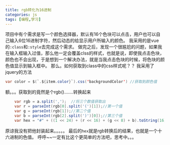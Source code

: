 ```yaml
---
title: rgb转化为16进制
categories: js
tags: [编程,学习]
---
```



项目中有个需求是写一个颜色选择器，默认有16个色块可以点击，用户也可以自己输入6位16进制字符，然后动态的给显示用户所输入的颜色。
我采用的是vue的`:class`和`:style`去完成这个需求。
做完之后，发现一个很尴尬的问题，如果我在输入框输入过值，那么他一定会覆盖clss的样式，也就是说，即使我点击色块，颜色也不会出现，于是想到一个解决办法，就是当我点击色块的时候，将色块的颜色值显示到输入框中。
那么。如何获取到class中的css样式呢？？
我采用了jquery的方法
```java
var color = $(`.${item.color}`).css('backgroundColor') //获取到颜色值
```
额。。。获取到的竟然是个rgb().......转换起来
```java
    var rgb = a.split(',');  //将三个数值获取出
    var r = parseInt(rgb[0].split('(')[1]);//第一个值
    var g = parseInt(rgb[1]);//第二个值
    var b = parseInt(rgb[2].split(')')[0]);//第三个值
    var hex = "#" + ((1 << 24) + (r << 16) + (g << 8) + b).toString(16).slice(1);
```
原谅我没有把他封装起来。。。。。
最后的`hex`就是rgb转换后的结果，也就是一个十六进制的色值。
呼呼~~一定有比这个更简单的方法吧，思考中。。。